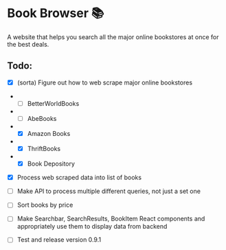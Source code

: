 # Book Browser 📚

A website that helps you search all the major online bookstores at once for the best deals.

## Todo:

- [x] (sorta) Figure out how to web scrape major online bookstores
- - [ ] BetterWorldBooks
- - [ ] AbeBooks
- - [x] Amazon Books
- - [x] ThriftBooks
- - [x] Book Depository

- [x] Process web scraped data into list of books

- [ ] Make API to process multiple different queries, not just a set one

- [ ] Sort books by price

- [ ] Make Searchbar, SearchResults, BookItem React components and appropriately use them to display data from backend

- [ ] Test and release version 0.9.1